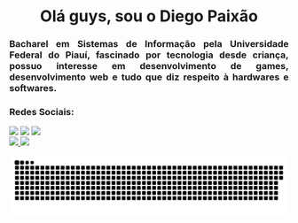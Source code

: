 <h1 align="center">Olá guys, sou o Diego Paixão</h1>
<h3 align="justify">Bacharel em Sistemas de Informação pela Universidade Federal do Piauí, fascinado por tecnologia desde criança, possuo interesse em desenvolvimento de games, desenvolvimento web e tudo que diz respeito à hardwares e softwares.</h3>
 
<h3 align="left">Redes Sociais:</h3>
 <a href="https://www.linkedin.com/in/lucas-rosa-058683102/" target="_blank"><img src="https://img.shields.io/badge/-LinkedIn-%230077B5?style=for-the-badge&logo=linkedin&logoColor=white" target="_blank"></a>  
   <a href="https://api.whatsapp.com/send?phone=5561985830961" target="_blank"><img src="https://img.shields.io/badge/WhatsApp-25D366?style=for-the-badge&logo=whatsapp&logoColor=white" target="_blank"></a> 
 <a href="https://https://www.instagram.com/dev_paixao/" target="_blank"><img src="https://img.shields.io/badge/-Instagram-%23E4405F?style=for-the-badge&logo=instagram&logoColor=white" target="_blank"></a>

<div>
  <a href="https://github.com/lucasmetron?tab=repositories">
  <img height="180em" src="https://github-readme-stats.vercel.app/api?username=dev-paixao&show_icons=true&theme=react&include_all_commits=true&count_private=true"/>
  <img height="180em" src="https://github-readme-stats.vercel.app/api/top-langs/?username=dev-paixao&layout=compact&langs_count=7&theme=react"/>
</div>
 
 ![Snake animation](https://github.com/Thiagobiscoito/Thiagobiscoito/blob/output/github-contribution-grid-snake.svg)
